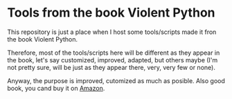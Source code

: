 Tools from the book Violent Python
==================================

This repository is just a place when I host some tools/scripts 
made it fron the book Violent Python.

Therefore, most of the tools/scripts here will be different as
they appear in the book, let's say customized, improved, adapted,
but others maybe (I'm not pretty sure, will be just as they appear
there, very, very few or none).

Anyway, the purpose is improved, cutomized as much as posible. Also
good book, you cand buy it on [Amazon](http://www.amazon.com/Violent-Python-Cookbook-Penetration-Engineers/dp/1597499579/ref=sr_1_1?ie=UTF8&qid=1387387647&sr=8-1&keywords=violent+book "Violent Python").


